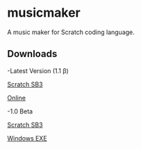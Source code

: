 # musicmaker
A music maker for Scratch coding language.

## Downloads
-Latest Version (1.1 β)

[Scratch SB3](https://github.com/Funmoring46/musicmaker/releases/download/v1.1.0-beta/Music.Maker.Beta.1.1.sb3)

[Online](https://scratch.mit.edu/projects/804815161/editor/)

-1.0 Beta

[Scratch SB3](../music_maker_1.0.sb3)

[Windows EXE](https://github.com/Funmoring46/musicmaker/releases/download/v1.0.0-beta/Music.Maker.1.0.zip)
